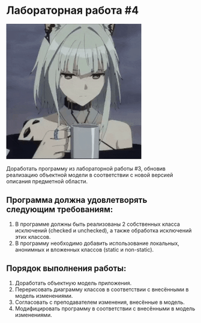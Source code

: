 # Лабораторная работа #4

![coffee](../../.utils/coffee-tired.gif)

Доработать программу из лабораторной работы #3, обновив реализацию объектной модели в соответствии с новой версией описания предметной области.

## Программа должна удовлетворять следующим требованиям:

1) В программе должны быть реализованы 2 собственных класса исключений (checked и unchecked), а также обработка исключений этих классов.
2) В программу необходимо добавить использование локальных, анонимных и вложенных классов (static и non-static).

## Порядок выполнения работы:

1) Доработать объектную модель приложения.
2) Перерисовать диаграмму классов в соответствии с внесёнными в модель изменениями.
3) Согласовать с преподавателем изменения, внесённые в модель.
4) Модифицировать программу в соответствии с внесёнными в модель изменениями.

